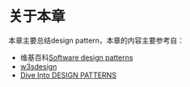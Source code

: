 # 关于本章

本章主要总结design pattern，本章的内容主要参考自：

- 维基百科[Software design patterns](https://en.wikipedia.org/wiki/Software_design_pattern)
- [w3sdesign](http://w3sdesign.com/index0100.php)
- [Dive Into DESIGN PATTERNS](https://refactoring.guru/design-patterns/book)
